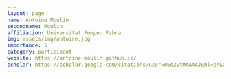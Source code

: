 ```yaml
---
layout: page
name: Antoine Moulin
secondname: Moulin
affiliation: Universitat Pompeu Fabra
img: assets/img/antoine.jpg
importance: 5
category: participant
website: https://antoine-moulin.github.io/
scholar: https://scholar.google.com/citations?user=W6d2vtMAAAAJ&hl=en&oi=ao
---
```

